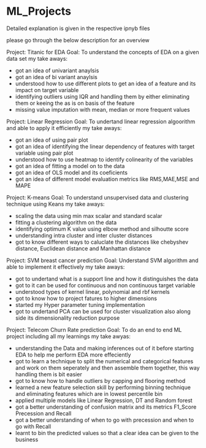 # ML_Projects
Detailed explanation is given in the respective ipnyb files

please go through the below description for an overview

Project: Titanic for EDA
Goal: To understand the concepts of EDA on a given data set
my take aways:
* got an idea of univariant anaylsis
* got an idea of bi variant anaylsis
* understood how to use different plots to get an idea of a feature and its impact on target variable
* identifying outliers using IQR and handling them by either eliminating them or keeing the as is on basis of the feature
* missing value imputation with mean, median or more frequent values


Project: Linear Regression
Goal: To undertand linear regression algoorithm and able to apply it efficiently
my take aways:
* got an idea of using pair plot
* got an idea of identifying the linear dependency of features with target variable using pair plot
* understood how to use heatmap to identify colinearity of the variables
* got an idea of fitting a model on to the data
* got an idea of OLS model and its coeficients
* got an idea of different model evaluation metrics like RMS,MAE,MSE and MAPE


Project: K-means
Goal: To understand unsupervised data and clustering technique using Keans
my take aways:
* scaling the data using min max scalar and standard scalar
* fitting a clustering algorithm on the data
* identifying optimum K value using elbow method and silhoutte score
* understanding intra cluster and inter cluster distances
* got to know different ways to caluclate the distances like chebyshev distance, Euclidean distance and Manhattan distance


Project: SVM breast cancer prediction
Goal: Understand SVM algorithm and able to implement it effectively
my take aways:
* got to undertand what is a support line and how it distinguishes the data
* got to it can be used for continuous and non continuous target variable
* understood types of kernel linear, polynomial and rbf kernels
* got to know how to project fatures to higher dimensions
* started my Hyper parameter tuning implementation
* got to undertand PCA can be used for cluster visualization also along side its dimensionality reduction purpose


Project: Telecom Churn Rate prediction
Goal: To do an end to end ML project including all my learnings
my take awyas:
* understanding the Data and making inferences out of it before starting EDA to help me perform EDA more effeciently
* got to learn a technique to split the numerical and categorical features and work on them seperately and then assemble them together, this way handling them is bit easier
* got to know how to handle outliers by capping and flooring method
* learned a new feature selection skill by performing binning technique and eliminating features which are in lowest percentile bin
* applied multiple models like Linear Regression, DT and Random forest
* got a better understanding of confusion matrix and its metrics F1_Score Precession and Recall
* got a better understanding of when to go with precession and when to go with Recall
* learnt to bin the predicted values so that a clear idea can be given to the business
